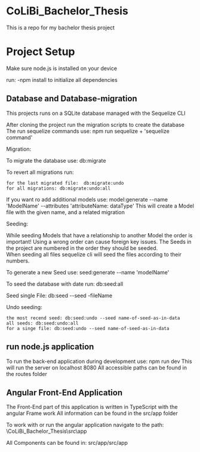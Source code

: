 # CoLiBi_Bachelor_Thesis
This is a repo for my bachelor thesis project 

# Project Setup
Make sure node.js is installed on your device

run:  -npm install  to initialize all dependencies 

## Database and Database-migration 
This projects runs on a SQLite database managed with the Sequelize CLI

After cloning the project run the migration scripts to create the database
The run sequelize commands use:  npm run sequelize + 'sequelize command'

Migration:

To migrate the database use:  db:migrate

To revert all migrations run: 

    for the last migrated file:  db:migrate:undo
    for all migrations: db:migrate:undo:all

If you want ro add additional models use: model:generate --name 'ModelName' --attributes 'attributeName: dataType'
This will create a Model file with the given name, and a related migration 

Seeding:

While seeding Models that have a relationship to another Model the order is important! Using a wrong order
can cause foreign key issues. The Seeds in the project are numbered in the order they should be seeded.  
When seeding all files sequelize cli will seed the files according to their numbers. 

To generate a new Seed use: seed:generate --name 'modelName'

To seed the database with date run:  db:seed:all

Seed single File:  db:seed --seed -fileName

Undo seeding:

    the most recend seed: db:seed:undo --seed name-of-seed-as-in-data
    all seeds: db:seed:undo:all
    for a singe file: db:seed:undo --seed name-of-seed-as-in-data

## run node.js application 

To run the back-end application during development use: npm run dev
This will run the server on localhost 8080
All accessible paths can be found in the routes folder 

## Angular Front-End Application 

The Front-End part of this application is written in TypeScript with the angular Frame work
All information can be found in the src/app folder 

To work with or run the angular application navigate to the path: \CoLiBi_Bachelor_Thesis\src\app

All Components can be found in: src/app/src/app
